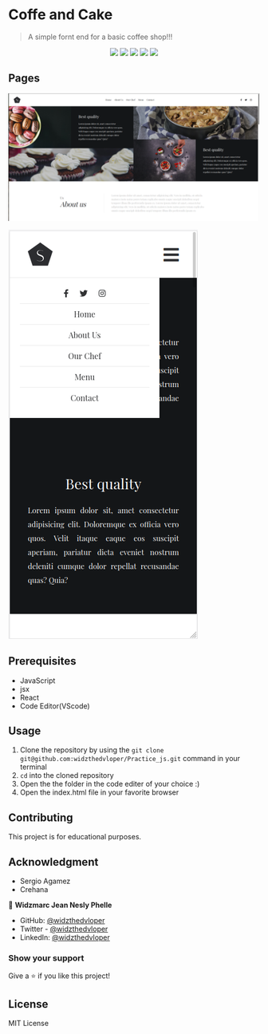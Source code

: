 # Coffe and Cake

> A simple fornt end for a basic coffee shop!!!

<p align="center">
   <img src="https://img.shields.io/badge/Ubuntu-E95420?style=for-the-badge&logo=ubuntu&logoColor=white">
   <img src="https://img.shields.io/badge/GitHub-100000?style=for-the-badge&logo=github&logoColor=white">
   <img src="https://img.shields.io/badge/JavaScript-F7DF1E?style=for-the-badge&logo=javascript&logoColor=black" />
   <img src="https://img.shields.io/badge/HTML5-E34F26?style=for-the-badge&logo=html5&logoColor=white">
   <img src=" 	https://img.shields.io/badge/CSS3-1572B6?style=for-the-badge&logo=css3&logoColor=white">
   <imd src="https://img.shields.io/badge/Sass-CC6699?style=for-the-badge&logo=sass&logoColor=white">
</p>

## Pages

![](img/desktopView.png)

![](img/movilView.png)

## Prerequisites

- JavaScript
- jsx
- React
- Code Editor(VScode)

## Usage

1. Clone the repository by using the `git clone git@github.com:widzthedvloper/Practice_js.git` command in your terminal
2. `cd` into the cloned repository
3. Open the the folder in the code editer of your choice :)
4. Open the index.html file in your favorite browser

## Contributing

This project is for educational purposes.

## Acknowledgment

- Sergio Agamez
- Crehana

👤 **Widzmarc Jean Nesly Phelle**

- GitHub: [@widzthedvloper](https://github.com/widzthedvloper)
- Twitter - [@widzthedvloper](https://twitter.com/widzthedvloper)
- LinkedIn: [@widzthedvloper](https://www.linkedin.com/in/widzmarc-jean-nesly-phelle-252a26129/)

### Show your support

Give a ⭐️ if you like this project!

## License

MIT License

